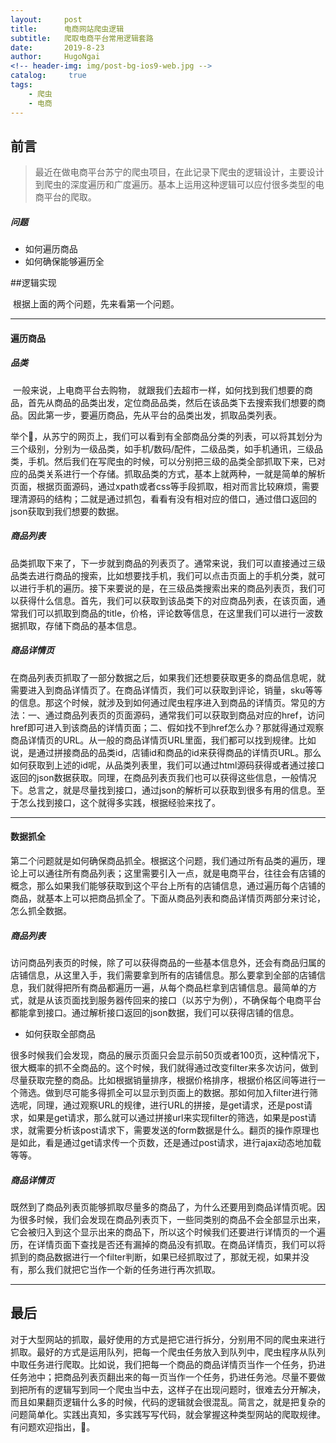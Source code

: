 ```yaml
---
layout:     post
title:      电商网站爬虫逻辑
subtitle:   爬取电商平台常用逻辑套路
date:       2019-8-23
author:     HugoNgai
<!-- header-img: img/post-bg-ios9-web.jpg -->
catalog: 	 true
tags:
    - 爬虫
    - 电商
---
```


## 前言

> 最近在做电商平台苏宁的爬虫项目，在此记录下爬虫的逻辑设计，主要设计到爬虫的深度遍历和广度遍历。基本上运用这种逻辑可以应付很多类型的电商平台的爬取。

##### 问题

- 如何遍历商品
- 如何确保能够遍历全



##逻辑实现

​	根据上面的两个问题，先来看第一个问题。



---



#### 遍历商品



##### 品类

​	一般来说，上电商平台去购物， 就跟我们去超市一样，如何找到我们想要的商品，首先从商品的品类出发，定位商品品类，然后在该品类下去搜索我们想要的商品。因此第一步，要遍历商品，先从平台的品类出发，抓取品类列表。

​	举个🌰，从苏宁的网页上，我们可以看到有全部商品分类的列表，可以将其划分为三个级别，分别为一级品类，如手机/数码/配件，二级品类，如手机通讯，三级品类，手机。然后我们在写爬虫的时候，可以分别把三级的品类全部抓取下来，已对应的品类关系进行一个存储。抓取品类的方式，基本上就两种，一就是简单的解析页面，根据页面源码，通过xpath或者css等手段抓取，相对而言比较麻烦，需要理清源码的结构；二就是通过抓包，看看有没有相对应的借口，通过借口返回的json获取到我们想要的数据。



##### 商品列表

​	品类抓取下来了，下一步就到商品的列表页了。通常来说，我们可以直接通过三级品类去进行商品的搜索，比如想要找手机，我们可以点击页面上的手机分类，就可以进行手机的遍历。接下来要说的是，在三级品类搜索出来的商品列表页，我们可以获得什么信息。首先，我们可以获取到该品类下的对应商品列表，在该页面，通常我们可以抓取到商品的title，价格，评论数等信息，在这里我们可以进行一波数据抓取，存储下商品的基本信息。



##### 商品详情页

​	在商品列表页抓取了一部分数据之后，如果我们还想要获取更多的商品信息呢，就需要进入到商品详情页了。在商品详情页，我们可以获取到评论，销量，sku等等的信息。那这个时候，就涉及到如何通过爬虫程序进入到商品的详情页。常见的方法：一、通过商品列表页的页面源码，通常我们可以获取到商品对应的href，访问href即可进入到该商品的详情页面；二、假如找不到href怎么办？那就得通过观察商品详情页的URL。从一般的商品详情页URL里面，我们都可以找到规律。比如说，是通过拼接商品的品类id，店铺id和商品的id来获得商品的详情页URL。那么如何获取到上述的id呢，从品类列表里，我们可以通过html源码获得或者通过接口返回的json数据获取。同理，在商品列表页我们也可以获得这些信息，一般情况下。总言之，就是尽量找到接口，通过json的解析可以获取到很多有用的信息。至于怎么找到接口，这个就得多实践，根据经验来找了。



---

#### 数据抓全

​	第二个问题就是如何确保商品抓全。根据这个问题，我们通过所有品类的遍历，理论上可以通往所有商品列表；这里需要引入一点，就是电商平台，往往会有店铺的概念，那么如果我们能够获取到这个平台上所有的店铺信息，通过遍历每个店铺的商品，就基本上可以把商品抓全了。下面从商品列表和商品详情页两部分来讨论，怎么抓全数据。



##### 商品列表

​	访问商品列表页的时候，除了可以获得商品的一些基本信息外，还会有商品归属的店铺信息，从这里入手，我们需要拿到所有的店铺信息。那么要拿到全部的店铺信息，我们就得把所有商品都遍历一遍，从每个商品栏拿到店铺信息。最简单的方式，就是从该页面找到服务器传回来的接口（以苏宁为例），不确保每个电商平台都能拿到接口。通过解析接口返回的json数据，我们可以获得店铺的信息。

- 如何获取全部商品

​     很多时候我们会发现，商品的展示页面只会显示前50页或者100页，这种情况下，很大概率的抓不全商品的。这个时候，我们就得通过改变filter来多次访问，做到尽量获取完整的商品。比如根据销量排序，根据价格排序，根据价格区间等进行一个筛选。做到尽可能多得抓全可以显示到页面上的数据。那如何加入filter进行筛选呢，同理，通过观察URL的规律，进行URL的拼接，是get请求，还是post请求，如果是get请求，那么就可以通过拼接url来实现filter的筛选，如果是post请求，就需要分析该post请求下，需要发送的form数据是什么。翻页的操作原理也是如此，看是通过get请求传一个页数，还是通过post请求，进行ajax动态地加载等等。



##### 商品详情页

​	既然到了商品列表页能够抓取尽量多的商品了，为什么还要用到商品详情页呢。因为很多时候，我们会发现在商品列表页下，一些同类别的商品不会全部显示出来，它会被归入到这个显示出来的商品下，所以这个时候我们还要进行详情页的一个遍历，在详情页面下查找是否还有漏掉的商品没有抓取。在商品详情页，我们可以将抓到的商品数据进行一个filter判断，如果已经抓取过了，那就无视，如果并没有，那么我们就把它当作一个新的任务进行再次抓取。



---



## 最后

​	对于大型网站的抓取，最好使用的方式是把它进行拆分，分别用不同的爬虫来进行抓取。最好的方式是运用队列，把每一个爬虫任务放入到队列中，爬虫程序从队列中取任务进行爬取。比如说，我们把每一个商品的商品详情页当作一个任务，扔进任务池中；把商品列表页翻出来的每一页当作一个任务，扔进任务池。尽量不要做到把所有的逻辑写到同一个爬虫当中去，这样子在出现问题时，很难去分开解决，而且如果翻页逻辑什么多的时候，代码的逻辑就会很混乱。简言之，就是把复杂的问题简单化。实践出真知，多实践写写代码，就会掌握这种类型网站的爬取规律。有问题欢迎指出，🙏。

